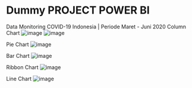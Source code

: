 # Dummy PROJECT POWER BI
Data Monitoring COVID-19 Indonesia | Periode Maret - Juni 2020
Column Chart
![image](https://github.com/user-attachments/assets/bd46af1e-2279-41f6-becb-8a2137cf01d3)
![image](https://github.com/user-attachments/assets/33aee853-089d-43b3-a290-e4cbb19bd282)

Pie Chart
![image](https://github.com/user-attachments/assets/ccef7ae0-3858-492d-9f6a-5ee335332a09)

Bar Chart
![image](https://github.com/user-attachments/assets/a69d91e7-4003-462b-b35d-1e93b5ace42c)

Ribbon Chart
![image](https://github.com/user-attachments/assets/b3400ddb-26dc-4bf2-a1fe-8824231c08a5)

Line Chart
![image](https://github.com/user-attachments/assets/9c4d4529-097a-4530-9f56-a2368c121126)
